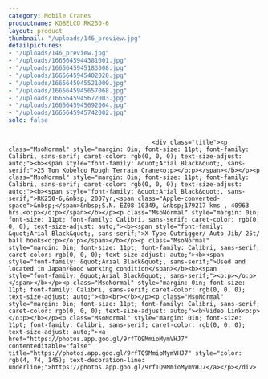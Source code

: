 ```yaml
---
category: Mobile Cranes
productname: KOBELCO RK250-6
layout: product
thumbnail: "/uploads/146_preview.jpg"
detailpictures:
- "/uploads/146_preview.jpg"
- "/uploads/1665645944381001.jpg"
- "/uploads/1665645945183008.jpg"
- "/uploads/1665645945402020.jpg"
- "/uploads/1665645945521009.jpg"
- "/uploads/1665645945657068.jpg"
- "/uploads/1665645945672003.jpg"
- "/uploads/1665645945692004.jpg"
- "/uploads/1665645945742002.jpg"
sold: false
---
```


                                            <div class="title"><p class="MsoNormal" style="margin: 0in; font-size: 11pt; font-family: Calibri, sans-serif; caret-color: rgb(0, 0, 0); text-size-adjust: auto;"><b><span style="font-family: &quot;Arial Black&quot;, sans-serif;">25 Ton Kobelco Rough Terrain Crane<o:p></o:p></span></b></p><p class="MsoNormal" style="margin: 0in; font-size: 11pt; font-family: Calibri, sans-serif; caret-color: rgb(0, 0, 0); text-size-adjust: auto;"><b><span style="font-family: &quot;Arial Black&quot;, sans-serif;">RK250-6,&nbsp; 2007yr,<span class="Apple-converted-space">&nbsp;</span>&nbsp;S.N. EZ08-10349, &nbsp;179217 kms , 40963 hrs.<o:p></o:p></span></b></p><p class="MsoNormal" style="margin: 0in; font-size: 11pt; font-family: Calibri, sans-serif; caret-color: rgb(0, 0, 0); text-size-adjust: auto;"><b><span style="font-family: &quot;Arial Black&quot;, sans-serif;">X Type Outrigger/ Auto Jib/ 25t/ ball hooks<o:p></o:p></span></b></p><p class="MsoNormal" style="margin: 0in; font-size: 11pt; font-family: Calibri, sans-serif; caret-color: rgb(0, 0, 0); text-size-adjust: auto;"><b><span style="font-family: &quot;Arial Black&quot;, sans-serif;">Used and located in Japan/Good working condition</span></b><b><span style="font-family: &quot;Arial Black&quot;, sans-serif;"><o:p></o:p></span></b></p><p class="MsoNormal" style="margin: 0in; font-size: 11pt; font-family: Calibri, sans-serif; caret-color: rgb(0, 0, 0); text-size-adjust: auto;"><b><br></b></p><p class="MsoNormal" style="margin: 0in; font-size: 11pt; font-family: Calibri, sans-serif; caret-color: rgb(0, 0, 0); text-size-adjust: auto;"><b>Video Link<o:p></o:p></b></p><p class="MsoNormal" style="margin: 0in; font-size: 11pt; font-family: Calibri, sans-serif; caret-color: rgb(0, 0, 0); text-size-adjust: auto;"><a href="https://photos.app.goo.gl/9rfTQ9MmioMymVHJ7" contenteditable="false" title="https://photos.app.goo.gl/9rfTQ9MmioMymVHJ7" style="color: rgb(4, 74, 145); text-decoration-line: underline;">https://photos.app.goo.gl/9rfTQ9MmioMymVHJ7</a></p></div>

